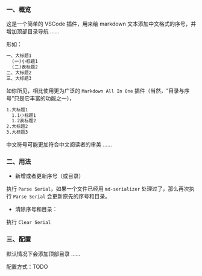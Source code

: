 
### 一、概览

这是一个简单的 VSCode 插件，用来给 markdown 文本添加中文格式的序号，并增加顶部目录导航 ……  

形如：

```md
一、大标题1
  (一)小标题1
  (二)表标题2
二、大标题2
三、大标题3
```

如你所见，相比使用更为广泛的 `Markdown All In One` 插件（当然，“目录与序号”只是它丰富的功能之一），

```md
1.大标题1
  1.1小标题1
  1.2表标题2
2.大标题2
3.大标题3
```

中文符号可能更加符合中文阅读者的审美 ……  

### 二、用法

- 新增或者更新序号（或目录）

执行 `Parse Serial`，如果一个文件已经用 `md-serializer` 处理过了，那么再次执行 `Parse Serial` 会更新原先的序号和目录。

- 清除序号和目录：

执行 `Clear Serial`

### 三、配置

默认情况下会添加顶部目录 ……  

配置方式：TODO